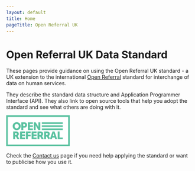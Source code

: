 ```yaml
---
layout: default
title: Home
pageTitle: Open Referral UK
---
```


# Open Referral UK Data Standard
<div class="row"><div class="col">
<p>These pages provide guidance on using the Open Referral UK standard - a UK extension to the international <a href="https://openreferral.org/">Open Referral</a> standard for interchange of data on human services.</p>

<p>They describe the standard data structure and Application Programmer Interface (API). They also link to open source tools that help you adopt the standard and see what others are doing with it.</p>
</div><div class="col-auto d-flex align-items-center" style="min-width: 190px">  

<a href="https://www.OpenReferral.org" class="mt-0 mb-0" target="_blank"><img class="img-fluid mb-0 mt-0" style="height: 6em;" src="https://raw.githubusercontent.com/OpenReferralUK/human-services/gh-pages/assets/images/OpenReferral_Logo_Green.png"></a>
  
</div></div>  

Check the [Contact us](/ContactUs/) page if you need help applying the standard or want to publicise how you use it.

